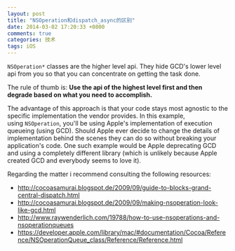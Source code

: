 ```yaml
---
layout: post
title: "NSOperation和dispatch_async的区别"
date: 2014-03-02 17:20:33 +0800
comments: true
categories: 技术
tags: iOS
---
```

<code>NSOperation*</code> classes are the higher level api. They hide GCD's lower level api from you so that you can concentrate on getting the task done.

The rule of thumb is: <strong>Use the api of the highest level first and then degrade based on what you need to accomplish.</strong>

The advantage of this approach is that your code stays most agnostic to the specific implementation the vendor provides. In this example, using <code>NSOperation</code>, you'll be using Apple's implementation of execution queueing (using GCD). Should Apple ever decide to change the details of implementation behind the scenes they can do so without breaking your application's code.
One such example would be Apple deprecating GCD and using a completely different library (which is unlikely because Apple created GCD and everybody seems to love it).

Regarding the matter i recommend consulting the following resources:
<ul>
	<li><a href="http://cocoasamurai.blogspot.de/2009/09/guide-to-blocks-grand-central-dispatch.html">http://cocoasamurai.blogspot.de/2009/09/guide-to-blocks-grand-central-dispatch.html</a></li>
	<li><a href="http://cocoasamurai.blogspot.de/2009/09/making-nsoperation-look-like-gcd.html">http://cocoasamurai.blogspot.de/2009/09/making-nsoperation-look-like-gcd.html</a></li>
	<li><a href="http://www.raywenderlich.com/19788/how-to-use-nsoperations-and-nsoperationqueues">http://www.raywenderlich.com/19788/how-to-use-nsoperations-and-nsoperationqueues</a></li>
	<li><a href="https://developer.apple.com/library/mac/#documentation/Cocoa/Reference/NSOperationQueue_class/Reference/Reference.html">https://developer.apple.com/library/mac/#documentation/Cocoa/Reference/NSOperationQueue_class/Reference/Reference.html</a></li>
</ul>